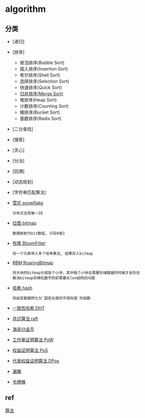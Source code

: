 # algorithm

## 分类

- [递归]

- [排序]

  - 冒泡排序(Bubble Sort)
  - 插入排序(Insertion Sort)
  - 希尔排序(Shell Sort)
  - 选择排序(Selection Sort)
  - 快速排序(Quick Sort)
  - [归并排序(Merge Sort)](algo-sort-merge.md)
  - 堆排序(Heap Sort)
  - 计数排序(Counting Sort)
  - 桶排序(Bucket Sort)
  - 基数排序(Radix Sort)

- [二分查找]

- [搜索]

- [贪心]

- [分治]

- [回溯]

- [动态规划]

- [字符串匹配算法]

- [雪花 snowflake](algo-snowflake.md)

      分布式全局唯一ID

- [位图 bitmap](ds-bitmap.md)  

      数据映射为bit数组, 只存0或1

- [布隆 BloomFilter](algo-bloomfilter.md)  

      将一个元素带入多个哈希算法, 结果存入bitmap

- [RBM RoaringBitmap](algo-roaringbitmap.md)

      将大块的bitmap分成各个小块，其中每个小块在需要存储数据的时候才会存在
      解决bitmap存稀松数字的却需要长len结构的问题

- [哈希 hash](algo-hash.md)

      将给定数据转化为`固定长度的不规则值`的函数

- [一致性哈希 DHT](algo-DHT.md)  

- [共识算法 raft](algo-raft.md)

- [海盗分金币](algo-pirate-gold.md)

- [工作量证明算法 PoW](algo-pow.md)

- [权益证明算法 PoS](algo-pos.md)

- [代表权益证明算法 DPos](algo-dpos.md)

- [漏桶](algo-leaky-bucket.md)

- [令牌桶](algo-token-bucket.md)

## ref

[算法](https://cloud.tencent.com/developer/article/1101517)
